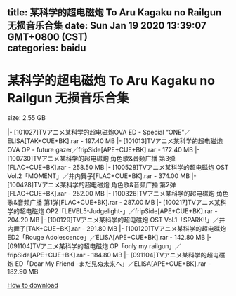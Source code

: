 
title: 某科学的超电磁炮 To Aru Kagaku no Railgun 无损音乐合集
date: Sun Jan 19 2020 13:39:07 GMT+0800 (CST)    
categories: baidu
---

# 某科学的超电磁炮 To Aru Kagaku no Railgun 无损音乐合集
size: 2.55 GB
 
 
|- [101027]TVアニメ某科学的超电磁炮OVA ED - Special “ONE”／ELISA[TAK+CUE+BK].rar - 197.40 MB
|- [101013]TVアニメ某科学的超电磁炮OVA OP - future gazer／fripSide[APE+CUE+BK].rar - 172.40 MB
|- [100730]TVアニメ某科学的超电磁炮 角色歌&音频广播 第3弹[FLAC+CUE+BK].rar - 258.50 MB
|- [100528]TVアニメ某科学的超电磁炮 OST Vol.2「MOMENT」／井内舞子[FLAC+CUE+BK].rar - 374.00 MB
|- [100428]TVアニメ某科学的超电磁炮 角色歌&音频广播 第2弹[FLAC+CUE+BK].rar - 252.00 MB
|- [100326]TVアニメ某科学的超电磁炮 角色歌&音频广播 第1弹[FLAC+CUE+BK].rar - 287.00 MB
|- [100217]TVアニメ某科学的超电磁炮 OP2「LEVEL5-Judgelight-」／fripSide[APE+CUE+BK].rar - 204.20 MB
|- [100129]TVアニメ某科学的超电磁炮 OST Vol.1「SPARK!!」／井内舞子[TAK+CUE+BK].rar - 291.80 MB
|- [100120]TVアニメ某科学的超电磁炮 ED2「Rouge Adolescence」／ELISA[APE+CUE+BK].rar - 142.80 MB
|- [091104]TVアニメ某科学的超电磁炮 OP「only my railgun」／fripSide[APE+CUE+BK].rar - 184.80 MB
|- [091104]TVアニメ某科学的超电磁炮 ED「Dear My Friend -まだ見ぬ未来へ」／ELISA[APE+CUE+BK].rar - 182.90 MB

[How to download](https://bpcam.bemobtrk.com/go/2ceec3aa-1ca2-46d6-b9ff-aaa5c184517c?jno=4834)